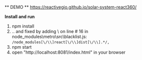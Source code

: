 ** DEMO **
https://reactivegio.github.io/solar-system-react360/

**Install and run**
1.  npm install
2.  .. and fixed by adding \ on line # 16 in node_modules\metro\src\blacklist.js:
```/node_modules[\/\\]react[\/\\]dist[\/\\].*/,```
3.  npm start
4.  open "http://localhost:8081/index.html" in your browser
